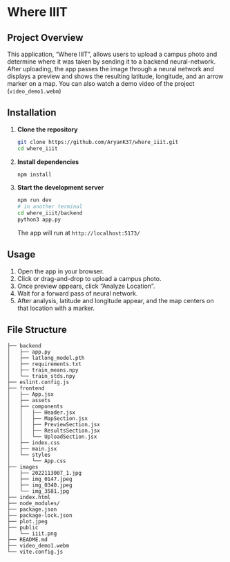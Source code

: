 # Where IIIT

## Project Overview
This application, “Where IIIT”, allows users to upload a campus photo and determine where it was taken by sending it to a backend neural-network. After uploading, the app passes the image through a neural network and displays a preview and shows the resulting latitude, longitude, and an arrow marker on a map. You can also watch a demo video of the project (`video_demo1.webm`)
## Installation

1. **Clone the repository**

   ```bash
   git clone https://github.com/AryanK37/where_iiit.git
   cd where_iiit
   ```
2. **Install dependencies**

   ```bash
   npm install
   ```
3. **Start the development server**

   ```bash
   npm run dev
   # in another terminal
   cd where_iiit/backend
   python3 app.py 
   ```

   The app will run at `http://localhost:5173/`

## Usage

1. Open the app in your browser.
2. Click or drag-and-drop to upload a campus photo.
3. Once preview appears, click “Analyze Location”.
4. Wait for a forward pass of neural network.
5. After analysis, latitude and longitude appear, and the map centers on that location with a marker.

## File Structure 

```
├── backend
│   ├── app.py
│   ├── latlong_model.pth
│   ├── requirements.txt
│   ├── train_means.npy
│   └── train_stds.npy
├── eslint.config.js
├── frontend
│   ├── App.jsx
│   ├── assets
│   ├── components
│   │   ├── Header.jsx
│   │   ├── MapSection.jsx
│   │   ├── PreviewSection.jsx
│   │   ├── ResultsSection.jsx
│   │   └── UploadSection.jsx
│   ├── index.css
│   ├── main.jsx
│   └── styles
│       └── App.css
├── images
│   ├── 2022113007_1.jpg
│   ├── img_0147.jpeg
│   ├── img_0340.jpeg
│   └── img_3581.jpg
├── index.html
├── node_modules/
├── package.json
├── package-lock.json
├── plot.jpeg
├── public
│   └── iiit.png
├── README.md
├── video_demo1.webm
└── vite.config.js
```
